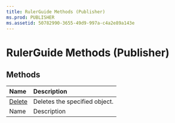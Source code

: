 ```yaml
---
title: RulerGuide Methods (Publisher)
ms.prod: PUBLISHER
ms.assetid: 50782990-3655-49d9-997a-c4a2e89a143e
---
```



# RulerGuide Methods (Publisher)

## Methods



|**Name**|**Description**|
|:-----|:-----|
| [Delete](rulerguide-delete-method-publisher.md)|Deletes the specified object.|
|Name|Description|


